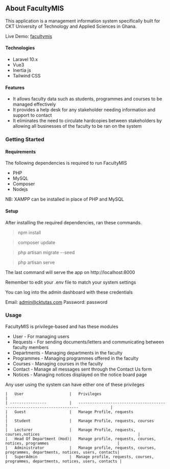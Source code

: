 ## About FacultyMIS

This application is a management information system specifically built for CKT University of Technology and Applied Sciences in Ghana.

Live Demo: [facultymis](https://facultymis.azurewebsites.net/)

#### Technologies
- Laravel 10.x
- Vue3
- Inertia js
- Tailwind CSS 


#### Features
- It allows faculty data such as students, programmes and courses to be managed effectively
- It provides a help desk for any stakeholder needing information and support to contact
- It eliminates the need to circulate hardcopies between stakeholders by allowing all businesses of the faculty to be ran on the system 

### Getting Started
#### Requirements
The following dependencies is required to run FacultyMIS
- PHP
- MySQL
- Composer
- Nodejs

NB: XAMPP can be installed in place of PHP and MySQL

#### Setup
After installing the required dependencies, ran these commands.
> npm install

> composer update

> php artisan migrate --seed

> php artisan serve

The last command will serve the app on http://localhost:8000

Remember to edit your .env file to match your system settings

You can log into the admin dashboard with these credentials

Email: admin@cktutas.com
Password: password


### Usage
FacultyMIS is privilege-based and has these modules
- User - For managing users
- Requests - For sending documents/letters and communicating between faculty members
- Departments - Managing departments in the faculty
- Programmes - Managing programmes offered in the faculty
- Courses - Managing courses in the faculty
- Contact - Manage all messages sent through the Contact Us form
- Notices - Managing notices displayed on the notice board page

Any user using the system can have either one of these privileges

    |   User                    |   Privileges                                                                          |
    | ----------------          |   ----------------------------------------------------------------------              |
    |   Guest                   |   Manage Profile, requests                                                            |
    |   Student                 |   Manage Profile, requests, courses                                                   |
    |   Lecturer                |   Manage Profile, requests, courses,notices                                           |
    |   Head Of Department (Hod)|   Manage profile, requests, courses, notices, programmes                              |
    |   Administrator           |   Manage profile, requests, courses, programmes, departments, notices, users, contacts|
    |   SuperAdmin              |  Manage profile, requests, courses, programmes, departments, notices, users, contacts |
    
